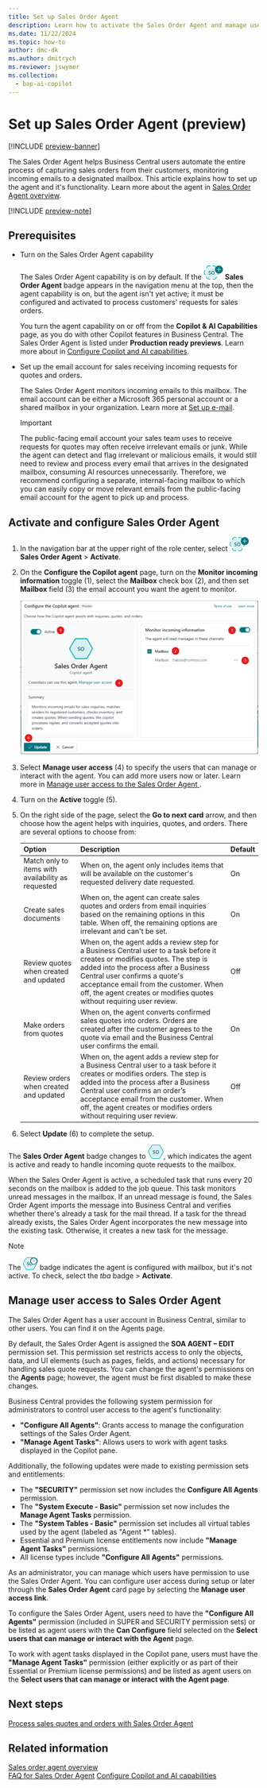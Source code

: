 ```yaml
---
title: Set up Sales Order Agent
description: Learn how to activate the Sales Order Agent and manage user access.
ms.date: 11/22/2024
ms.topic: how-to
author: dmc-dk
ms.author: dmitrych
ms.reviewer: jswymer
ms.collection:
  - bap-ai-copilot
---
```

# Set up Sales Order Agent (preview)

[!INCLUDE [preview-banner](~/../shared-content/shared/preview-includes/preview-banner.md)]

The Sales Order Agent helps Business Central users automate the entire process of capturing sales orders from their customers, monitoring incoming emails to a designated mailbox. This article explains how to set up the agent and it's functionality. Learn more about the agent in [Sales Order Agent overview](sales-order-agent.md).

[!INCLUDE [preview-note](~/../shared-content/shared/preview-includes/production-ready-preview-dynamics365.md)]

## Prerequisites

- Turn on the Sales Order Agent capability

   The Sales Order Agent capability is on by default. If the ![Shows the Sales Order Agent icon](media/soa-icon.png) **Sales Order Agent** badge appears in the navigation menu at the top, then the agent capability is on, but the agent isn't yet active; it must be configured and activated to process customers' requests for sales orders.

   You turn the agent capability on or off from the **Copilot & AI Capabilities** page, as you do with other Copilot features in Business Central. The Sales Order Agent is listed under **Production ready previews**. Learn more about in [Configure Copilot and AI capabilities](enable-ai.md).

- Set up the email account for sales receiving incoming requests for quotes and orders.

   The Sales Order Agent monitors incoming emails to this mailbox. The email account can be either a Microsoft 365 personal account or a shared mailbox in your organization. Learn more at [Set up e-mail](admin-how-setup-email.md).

   > [!IMPORTANT]
   > The public-facing email account your sales team uses to receive requests for quotes may often receive irrelevant emails or junk. While the agent can detect and flag irrelevant or malicious emails, it would still need to review and process every email that arrives in the designated mailbox, consuming AI resources unnecessarily. Therefore, we recommend configuring a separate, internal-facing mailbox to which you can easily copy or move relevant emails from the public-facing email account for the agent to pick up and process.

## Activate and configure Sales Order Agent

1. In the navigation bar at the upper right of the role center, select ![Shows the Sales Order Agent icon](media/soa-icon.png) **Sales Order Agent** > **Activate**.

1. On the **Configure the Copilot agent** page, turn on the **Monitor incoming information** toggle (1), select the **Mailbox** check box (2), and then set **Mailbox** field (3) the email account you want the agent to monitor.

   ![Shows the Sales Order Agent configuration page](media/soa-configuration.png)

1. Select **Manage user access** (4) to specify the users that can manage or interact with the agent. You can add more users now or later. Learn more in [Manage user access to the Sales Order Agent ](#manage-user-access-to-the-sales-order-agent).
1. Turn on the **Active** toggle (5).
1. On the right side of the page, select the **Go to next card** arrow, and then choose how the agent helps with inquiries, quotes, and orders. There are several options to choose from:

    |Option|Description|Default|
    |-|-|-|
    |Match only to items with availability as requested|When on, the agent only includes items that will be available on the customer's requested delivery date requested.|On|
    |Create sales documents|When on, the agent can create sales quotes and orders from email inquiries based on the remaining options in this table. When off, the remaining options are irrelevant and can't be set.|On|
    |Review quotes when created and updated|When on, the agent adds a review step for a Business Central user to a task before it creates or modifies quotes. The step is added into the process after a Business Central user confirms a quote's acceptance email from the customer. When off, the agent creates or modifies quotes without requiring user review. |Off|
    |Make orders from quotes|When on, the agent converts confirmed sales quotes into orders. Orders are created after the customer agrees to the quote via email and the Business Central user confirms the email. |On|
    |Review orders when created and updated|When on, the agent adds a review step for a Business Central user to a task before it creates or modifies orders. The step is added into the process after a Business Central user confirms an order’s acceptance email from the customer. When off, the agent creates or modifies orders without requiring user review.|Off|

1. Select **Update** (6) to complete the setup.

The **Sales Order Agent** badge changes to ![Shows the Sales Order Agent icon after configured](media/soa-activated-icon.png), which indicates the agent is active and ready to handle incoming quote requests to the mailbox.

When the Sales Order Agent is active, a scheduled task that runs every 20 seconds on the mailbox is added to the job queue. This task monitors unread messages in the mailbox. If an unread message is found, the Sales Order Agent imports the message into Business Central and verifies whether there's already a task for the mail thread. If a task for the thread already exists, the Sales Order Agent incorporates the new message into the existing task. Otherwise, it creates a new task for the message.

> [!NOTE]
> The ![Shows the Sales Order Agent icon when the agent is configure but not active](media/soa-not-activated-icon.png) badge indicates the agent is configured with mailbox, but it's not active. To check, select the *tba* badge > **Activate**.

## Manage user access to Sales Order Agent

The Sales Order Agent has a user account in Business Central, similar to other users. You can find it on the Agents page.

By default, the Sales Order Agent is assigned the **SOA AGENT – EDIT** permission set. This permission set restricts access to only the objects, data, and UI elements (such as pages, fields, and actions) necessary for handling sales quote requests. You can change the agent's permissions on the **Agents** page; however, the agent must be first disabled to make these changes.

Business Central provides the following system permission for administrators to control user access to the agent's functionality:

* **"Configure All Agents"**: Grants access to manage the configuration settings of the Sales Order Agent.
* **"Manage Agent Tasks"**: Allows users to work with agent tasks displayed in the Copilot pane.

Additionally, the following updates were made to existing permission sets and entitlements:

* The **"SECURITY"** permission set now includes the **Configure All Agents** permission.
* The **"System Execute - Basic"** permission set now includes the **Manage Agent Tasks** permission.
* The **"System Tables - Basic"** permission set includes all virtual tables used by the agent (labeled as "Agent *" tables).
* Essential and Premium license entitlements now include **"Manage Agent Tasks"** permissions.
* All license types include **"Configure All Agents"** permissions.

As an administrator, you can manage which users have permission to use the Sales Order Agent. You can configure user access during setup or later through the **Sales Order Agent** card page by selecting the **Manage user access link**.

To configure the Sales Order Agent, users need to have the **"Configure All Agents"** permission (included in SUPER and SECURITY permission sets) or be listed as agent users with the **Can Configure** field selected on the **Select users that can manage or interact with the Agent** page.

To work with agent tasks displayed in the Copilot pane, users must have the **"Manage Agent Tasks"** permission (either explicitly or as part of their Essential or Premium license permissions) and be listed as agent users on the **Select users that can manage or interact with the Agent page**.

<!--
## Choose how the agent helps with inquiries, quotes, and orders

There are several configuration options that define how the agent assists with inquiries, quotes, and orders. You specify these options on the second page of the **Configure the Copilot agent**.

|Option|Description|Default|
|-|-|-|
|Match only to items with availability as requested|When on, the agent only includes in a quote the items that will be available on the cutomer's requested delivery date requested.|On|
|Create sales documents|When on, the agent can create sales quotes and orders from email inquiries based on the remaining options in this table. When off, the remaining options are irrelevant and can't be set.|On|
|Review quotes when created and updated|When on, the agent adds a review step for a Business Central user to a task before it creates or modifies quotes. The step is added into the process after a Business Central user confirms a quote's acceptance email from the customer. When off, the agent creates or modifies quotes without requiring user review. |Off|
|Make orders from quotes|When on, the agent converts confirmed sales quotes into orders. Orders are created after the customer agrees to the quote via email and the Business Central user confirms the email. |On|
|Review orders when created and updated|When on, the agent adds a review step for a Business Central user to a task before it creates or modifies orders. The step is added into the process after a Business Central user confirms an order’s acceptance email from the customer. When off, the agent creates or modifies orders without requiring user review.|Off|-->

## Next steps

[Process sales quotes and orders with Sales Order Agent](sales-order-agent-process.md)

## Related information

[Sales order agent overview](sales-order-agent.md)  
[FAQ for Sales Order Agent](faqs-sales-order-taker-agent.md)
[Configure Copilot and AI capabilities](enable-ai.md)  
